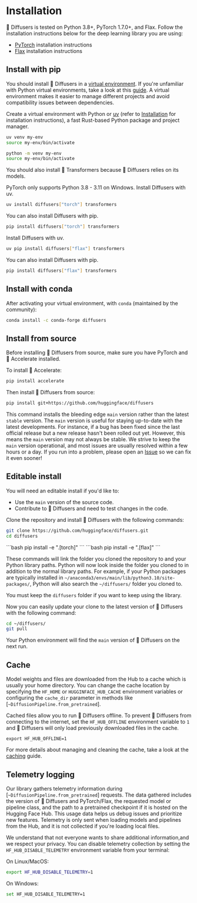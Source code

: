 <!--Copyright 2025 The HuggingFace Team. All rights reserved.

Licensed under the Apache License, Version 2.0 (the "License"); you may not use this file except in compliance with
the License. You may obtain a copy of the License at

http://www.apache.org/licenses/LICENSE-2.0

Unless required by applicable law or agreed to in writing, software distributed under the License is distributed on
an "AS IS" BASIS, WITHOUT WARRANTIES OR CONDITIONS OF ANY KIND, either express or implied. See the License for the
specific language governing permissions and limitations under the License.
-->

# Installation

🤗 Diffusers is tested on Python 3.8+, PyTorch 1.7.0+, and Flax. Follow the installation instructions below for the deep learning library you are using:

- [PyTorch](https://pytorch.org/get-started/locally/) installation instructions
- [Flax](https://flax.readthedocs.io/en/latest/) installation instructions

## Install with pip

You should install 🤗 Diffusers in a [virtual environment](https://docs.python.org/3/library/venv.html).
If you're unfamiliar with Python virtual environments, take a look at this [guide](https://packaging.python.org/guides/installing-using-pip-and-virtual-environments/).
A virtual environment makes it easier to manage different projects and avoid compatibility issues between dependencies.

Create a virtual environment with Python or [uv](https://docs.astral.sh/uv/) (refer to [Installation](https://docs.astral.sh/uv/getting-started/installation/) for installation instructions), a fast Rust-based Python package and project manager.

<hfoptions id="install">
<hfoption id="uv">

```bash
uv venv my-env
source my-env/bin/activate
```

</hfoption>
<hfoption id="Python">

```bash
python -m venv my-env
source my-env/bin/activate
```

</hfoption>
</hfoptions>

You should also install 🤗 Transformers because 🤗 Diffusers relies on its models.


<frameworkcontent>
<pt>

PyTorch only supports Python 3.8 - 3.11 on Windows. Install Diffusers with uv.

```bash
uv install diffusers["torch"] transformers
```

You can also install Diffusers with pip.

```bash
pip install diffusers["torch"] transformers
```

</pt>
<jax>

Install Diffusers with uv.

```bash
uv pip install diffusers["flax"] transformers
```

You can also install Diffusers with pip.

```bash
pip install diffusers["flax"] transformers
```

</jax>
</frameworkcontent>

## Install with conda

After activating your virtual environment, with `conda` (maintained by the community):

```bash
conda install -c conda-forge diffusers
```

## Install from source

Before installing 🤗 Diffusers from source, make sure you have PyTorch and 🤗 Accelerate installed.

To install 🤗 Accelerate:

```bash
pip install accelerate
```

Then install 🤗 Diffusers from source:

```bash
pip install git+https://github.com/huggingface/diffusers
```

This command installs the bleeding edge `main` version rather than the latest `stable` version.
The `main` version is useful for staying up-to-date with the latest developments.
For instance, if a bug has been fixed since the last official release but a new release hasn't been rolled out yet.
However, this means the `main` version may not always be stable.
We strive to keep the `main` version operational, and most issues are usually resolved within a few hours or a day.
If you run into a problem, please open an [Issue](https://github.com/huggingface/diffusers/issues/new/choose) so we can fix it even sooner!

## Editable install

You will need an editable install if you'd like to:

* Use the `main` version of the source code.
* Contribute to 🤗 Diffusers and need to test changes in the code.

Clone the repository and install 🤗 Diffusers with the following commands:

```bash
git clone https://github.com/huggingface/diffusers.git
cd diffusers
```

<frameworkcontent>
<pt>
```bash
pip install -e ".[torch]"
```
</pt>
<jax>
```bash
pip install -e ".[flax]"
```
</jax>
</frameworkcontent>

These commands will link the folder you cloned the repository to and your Python library paths.
Python will now look inside the folder you cloned to in addition to the normal library paths.
For example, if your Python packages are typically installed in `~/anaconda3/envs/main/lib/python3.10/site-packages/`, Python will also search the `~/diffusers/` folder you cloned to.

<Tip warning={true}>

You must keep the `diffusers` folder if you want to keep using the library.

</Tip>

Now you can easily update your clone to the latest version of 🤗 Diffusers with the following command:

```bash
cd ~/diffusers/
git pull
```

Your Python environment will find the `main` version of 🤗 Diffusers on the next run.

## Cache

Model weights and files are downloaded from the Hub to a cache which is usually your home directory. You can change the cache location by specifying the `HF_HOME` or `HUGGINFACE_HUB_CACHE` environment variables or configuring the `cache_dir` parameter in methods like [`~DiffusionPipeline.from_pretrained`].

Cached files allow you to run 🤗 Diffusers offline. To prevent 🤗 Diffusers from connecting to the internet, set the `HF_HUB_OFFLINE` environment variable to `1` and 🤗 Diffusers will only load previously downloaded files in the cache.

```shell
export HF_HUB_OFFLINE=1
```

For more details about managing and cleaning the cache, take a look at the [caching](https://huggingface.co/docs/huggingface_hub/guides/manage-cache) guide.

## Telemetry logging

Our library gathers telemetry information during [`~DiffusionPipeline.from_pretrained`] requests.
The data gathered includes the version of 🤗 Diffusers and PyTorch/Flax, the requested model or pipeline class,
and the path to a pretrained checkpoint if it is hosted on the Hugging Face Hub.
This usage data helps us debug issues and prioritize new features.
Telemetry is only sent when loading models and pipelines from the Hub,
and it is not collected if you're loading local files.

We understand that not everyone wants to share additional information,and we respect your privacy.
You can disable telemetry collection by setting the `HF_HUB_DISABLE_TELEMETRY` environment variable from your terminal:

On Linux/MacOS:

```bash
export HF_HUB_DISABLE_TELEMETRY=1
```

On Windows:

```bash
set HF_HUB_DISABLE_TELEMETRY=1
```

